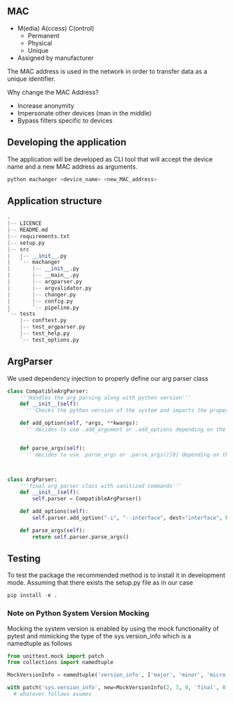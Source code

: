 ## MAC

- M(edia) A(ccess) C(ontrol)
  - Permanent
  - Physical
  - Unique
- Assigned by manufacturer

The MAC address is used in the network in order to transfer data as a unique identifier.

Why change the MAC Address?

- Increase anonymity
- Impersonate other devices (man in the middle)
- Bypass filters specific to devices

## Developing the application

The application will be developed as CLI tool that will accept the device name and a new MAC address as arguments.

```bash
python machanger <device_name> <new_MAC_address>
```

## Application structure

```python
.
|-- LICENCE
|-- README.md
|-- requirements.txt
|-- setup.py
|-- src
|   |-- __init__.py
|   `-- machanger
|       |-- __init__.py
|       |-- __main__.py
|       |-- argparser.py
|       |-- argvalidator.py
|       |-- changer.py
|       |-- config.py
|       `-- pipeline.py
`-- tests
    |-- conftest.py
    |-- test_argparser.py
    |-- test_help.py
    `-- test_options.py
```

## ArgParser

We used dependency injection to properly define our arg parser class

```python
class CompatibleArgParser:
    '''Handles the arg parsing along with python version'''
    def __init__(self):
      '''Checks the python version of the system and imports the proper arg parsers'''

    def add_option(self, *args, **kwargs):
      '''decides to use .add_argument or .add_options depending on the python version'''


    def parse_args(self):
      '''decides to use .parse_args or .parse_args()[0] depending on the python version'''      



class ArgParser:
    '''final arg parser class with sanitized commands'''
    def __init__(self):
        self.parser = CompatibleArgParser()

    def add_options(self):
        self.parser.add_option("-i", "--interface", dest="interface", help="Interface to have its MAC address changed", required=True)

    def parse_args(self):
        return self.parser.parse_args()
```

## Testing

To test the package the recommended method is to install it in development mode. Assuming that there exists the setup.py file as in our case

```python
pip install -e .
```

### Note on Python System Version Mocking

Mocking the system version is enabled by using the mock functionality of pytest and mimicking the type of the sys.version_info which is a namedtuple as follows

```python
from unittest.mock import patch
from collections import namedtuple

MockVersionInfo = namedtuple('version_info', ['major', 'minor', 'micro', 'releaselevel', 'serial'])

with patch('sys.version_info', new=MockVersionInfo(2, 7, 0, 'final', 0)):
  # whatever follows asumes 
```
